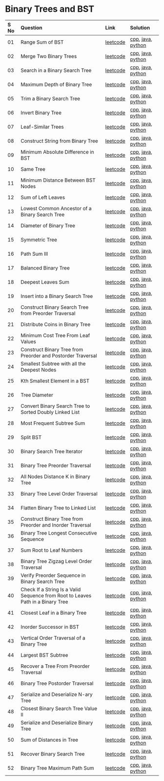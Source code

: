 # Binary Trees and BST

| S No | Question                                                                        | Link                                                                                                                       | Solution                      |
| :--- | :------------------------------------------------------------------------------ | :------------------------------------------------------------------------------------------------------------------------- | :---------------------------- |
| 01   | Range Sum of BST                                                                | [leetcode](https://leetcode.com/problems/range-sum-of-bst/)                                                                | [cpp](), [java](), [python]() |
| 02   | Merge Two Binary Trees                                                          | [leetcode](https://leetcode.com/problems/merge-two-binary-trees/)                                                          | [cpp](), [java](), [python]() |
| 03   | Search in a Binary Search Tree                                                  | [leetcode](https://leetcode.com/problems/search-in-a-binary-search-tree/)                                                  | [cpp](), [java](), [python]() |
| 04   | Maximum Depth of Binary Tree                                                    | [leetcode](https://leetcode.com/problems/maximum-depth-of-binary-tree/)                                                    | [cpp](), [java](), [python]() |
| 05   | Trim a Binary Search Tree                                                       | [leetcode](https://leetcode.com/problems/trim-a-binary-search-tree/)                                                       | [cpp](), [java](), [python]() |
| 06   | Invert Binary Tree                                                              | [leetcode](https://leetcode.com/problems/invert-binary-tree/)                                                              | [cpp](), [java](), [python]() |
| 07   | Leaf-Similar Trees                                                              | [leetcode](https://leetcode.com/problems/leaf-similar-trees/)                                                              | [cpp](), [java](), [python]() |
| 08   | Construct String from Binary Tree                                               | [leetcode](https://leetcode.com/problems/construct-string-from-binary-tree/)                                               | [cpp](), [java](), [python]() |
| 09   | Minimum Absolute Difference in BST                                              | [leetcode](https://leetcode.com/problems/minimum-absolute-difference-in-bst/)                                              | [cpp](), [java](), [python]() |
| 10   | Same Tree                                                                       | [leetcode](https://leetcode.com/problems/same-tree/)                                                                       | [cpp](), [java](), [python]() |
| 11   | Minimum Distance Between BST Nodes                                              | [leetcode](https://leetcode.com/problems/minimum-distance-between-bst-nodes/)                                              | [cpp](), [java](), [python]() |
| 12   | Sum of Left Leaves                                                              | [leetcode](https://leetcode.com/problems/sum-of-left-leaves/)                                                              | [cpp](), [java](), [python]() |
| 13   | Lowest Common Ancestor of a Binary Search Tree                                  | [leetcode](https://leetcode.com/problems/lowest-common-ancestor-of-a-binary-search-tree/)                                  | [cpp](), [java](), [python]() |
| 14   | Diameter of Binary Tree                                                         | [leetcode](https://leetcode.com/problems/diameter-of-binary-tree/)                                                         | [cpp](), [java](), [python]() |
| 15   | Symmetric Tree                                                                  | [leetcode](https://leetcode.com/problems/symmetric-tree/)                                                                  | [cpp](), [java](), [python]() |
| 16   | Path Sum III                                                                    | [leetcode](https://leetcode.com/problems/path-sum-iii/)                                                                    | [cpp](), [java](), [python]() |
| 17   | Balanced Binary Tree                                                            | [leetcode](https://leetcode.com/problems/balanced-binary-tree/)                                                            | [cpp](), [java](), [python]() |
| 18   | Deepest Leaves Sum                                                              | [leetcode](https://leetcode.com/problems/deepest-leaves-sum/)                                                              | [cpp](), [java](), [python]() |
| 19   | Insert into a Binary Search Tree                                                | [leetcode](https://leetcode.com/problems/insert-into-a-binary-search-tree/)                                                | [cpp](), [java](), [python]() |
| 20   | Construct Binary Search Tree from Preorder Traversal                            | [leetcode](https://leetcode.com/problems/construct-binary-search-tree-from-preorder-traversal/)                            | [cpp](), [java](), [python]() |
| 21   | Distribute Coins in Binary Tree                                                 | [leetcode](https://leetcode.com/problems/distribute-coins-in-binary-tree/)                                                 | [cpp](), [java](), [python]() |
| 22   | Minimum Cost Tree From Leaf Values                                              | [leetcode](https://leetcode.com/problems/minimum-cost-tree-from-leaf-values/)                                              | [cpp](), [java](), [python]() |
| 23   | Construct Binary Tree from Preorder and Postorder Traversal                     | [leetcode](https://leetcode.com/problems/construct-binary-tree-from-preorder-and-postorder-traversal/)                     | [cpp](), [java](), [python]() |
| 24   | Smallest Subtree with all the Deepest Nodes                                     | [leetcode](https://leetcode.com/problems/smallest-subtree-with-all-the-deepest-nodes/)                                     | [cpp](), [java](), [python]() |
| 25   | Kth Smallest Element in a BST                                                   | [leetcode](https://leetcode.com/problems/kth-smallest-element-in-a-bst/)                                                   | [cpp](), [java](), [python]() |
| 26   | Tree Diameter                                                                   | [leetcode](https://leetcode.com/problems/tree-diameter/)                                                                   | [cpp](), [java](), [python]() |
| 27   | Convert Binary Search Tree to Sorted Doubly Linked List                         | [leetcode](https://leetcode.com/problems/convert-binary-search-tree-to-sorted-doubly-linked-list/)                         | [cpp](), [java](), [python]() |
| 28   | Most Frequent Subtree Sum                                                       | [leetcode](https://leetcode.com/problems/most-frequent-subtree-sum/)                                                       | [cpp](), [java](), [python]() |
| 29   | Split BST                                                                       | [leetcode](https://leetcode.com/problems/split-bst/)                                                                       | [cpp](), [java](), [python]() |
| 30   | Binary Search Tree Iterator                                                     | [leetcode](https://leetcode.com/problems/binary-search-tree-iterator/)                                                     | [cpp](), [java](), [python]() |
| 31   | Binary Tree Preorder Traversal                                                  | [leetcode](https://leetcode.com/problems/binary-tree-preorder-traversal/)                                                  | [cpp](), [java](), [python]() |
| 32   | All Nodes Distance K in Binary Tree                                             | [leetcode](https://leetcode.com/problems/all-nodes-distance-k-in-binary-tree/)                                             | [cpp](), [java](), [python]() |
| 33   | Binary Tree Level Order Traversal                                               | [leetcode](https://leetcode.com/problems/binary-tree-level-order-traversal/)                                               | [cpp](), [java](), [python]() |
| 34   | Flatten Binary Tree to Linked List                                              | [leetcode](https://leetcode.com/problems/flatten-binary-tree-to-linked-list/)                                              | [cpp](), [java](), [python]() |
| 35   | Construct Binary Tree from Preorder and Inorder Traversal                       | [leetcode](https://leetcode.com/problems/construct-binary-tree-from-preorder-and-inorder-traversal/)                       | [cpp](), [java](), [python]() |
| 36   | Binary Tree Longest Consecutive Sequence                                        | [leetcode](https://leetcode.com/problems/binary-tree-longest-consecutive-sequence/)                                        | [cpp](), [java](), [python]() |
| 37   | Sum Root to Leaf Numbers                                                        | [leetcode](https://leetcode.com/problems/sum-root-to-leaf-numbers/)                                                        | [cpp](), [java](), [python]() |
| 38   | Binary Tree Zigzag Level Order Traversal                                        | [leetcode](https://leetcode.com/problems/binary-tree-zigzag-level-order-traversal/)                                        | [cpp](), [java](), [python]() |
| 39   | Verify Preorder Sequence in Binary Search Tree                                  | [leetcode](https://leetcode.com/problems/verify-preorder-sequence-in-binary-search-tree/)                                  | [cpp](), [java](), [python]() |
| 40   | Check If a String Is a Valid Sequence from Root to Leaves Path in a Binary Tree | [leetcode](https://leetcode.com/problems/check-if-a-string-is-a-valid-sequence-from-root-to-leaves-path-in-a-binary-tree/) | [cpp](), [java](), [python]() |
| 41   | Closest Leaf in a Binary Tree                                                   | [leetcode](https://leetcode.com/problems/closest-leaf-in-a-binary-tree/)                                                   | [cpp](), [java](), [python]() |
| 42   | Inorder Successor in BST                                                        | [leetcode](https://leetcode.com/problems/inorder-successor-in-bst/)                                                        | [cpp](), [java](), [python]() |
| 43   | Vertical Order Traversal of a Binary Tree                                       | [leetcode](https://leetcode.com/problems/vertical-order-traversal-of-a-binary-tree/)                                       | [cpp](), [java](), [python]() |
| 44   | Largest BST Subtree                                                             | [leetcode](https://leetcode.com/problems/largest-bst-subtree/)                                                             | [cpp](), [java](), [python]() |
| 45   | Recover a Tree From Preorder Traversal                                          | [leetcode](https://leetcode.com/problems/recover-a-tree-from-preorder-traversal/)                                          | [cpp](), [java](), [python]() |
| 46   | Binary Tree Postorder Traversal                                                 | [leetcode](https://leetcode.com/problems/binary-tree-postorder-traversal/)                                                 | [cpp](), [java](), [python]() |
| 47   | Serialize and Deserialize N-ary Tree                                            | [leetcode](https://leetcode.com/problems/serialize-and-deserialize-n-ary-tree/)                                            | [cpp](), [java](), [python]() |
| 48   | Closest Binary Search Tree Value II                                             | [leetcode](https://leetcode.com/problems/closest-binary-search-tree-value-ii/)                                             | [cpp](), [java](), [python]() |
| 49   | Serialize and Deserialize Binary Tree                                           | [leetcode](https://leetcode.com/problems/serialize-and-deserialize-binary-tree/)                                           | [cpp](), [java](), [python]() |
| 50   | Sum of Distances in Tree                                                        | [leetcode](https://leetcode.com/problems/sum-of-distances-in-tree/)                                                        | [cpp](), [java](), [python]() |
| 51   | Recover Binary Search Tree                                                      | [leetcode](https://leetcode.com/problems/recover-binary-search-tree/)                                                      | [cpp](), [java](), [python]() |
| 52   | Binary Tree Maximum Path Sum                                                    | [leetcode](https://leetcode.com/problems/binary-tree-maximum-path-sum/)                                                    | [cpp](), [java](), [python]() |
